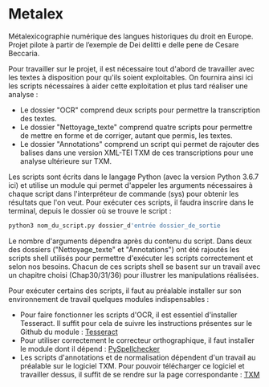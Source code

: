 # Metalex
Métalexicographie numérique des langues historiques du droit en Europe. Projet pilote à partir de l’exemple de Dei delitti e delle pene de Cesare Beccaria.

Pour travailler sur le projet, il est nécessaire tout d'abord de travailler avec les textes à disposition pour qu'ils soient exploitables.
On fournira ainsi ici les scripts nécessaires à aider cette exploitation et plus tard réaliser une analyse :

* Le dossier "OCR" comprend deux scripts pour permettre la transcription des textes.
* Le dossier "Nettoyage_texte" comprend quatre scripts pour permettre de mettre en forme et de corriger, autant que permis, les textes.
* Le dossier "Annotations" comprend un script qui permet de rajouter des balises dans une version XML-TEI TXM de ces transcriptions pour une analyse ultérieure sur TXM.

Les scripts sont écrits dans le langage Python (avec la version Python 3.6.7 ici) et utilise un module qui permet d'appeler les arguments nécessaires à chaque script dans l'interpréteur de commande (sys) pour obtenir les résultats que l'on veut.
Pour exécuter ces scripts, il faudra inscrire dans le terminal, depuis le dossier où se trouve le script : 

```bash
python3 nom_du_script.py dossier_d'entrée dossier_de_sortie
```

Le nombre d'arguments dépendra après du contenu du script. Dans deux des dossiers ("Nettoyage_texte" et "Annotations") ont été rajoutés les scripts shell utilisés pour permettre d'exécuter les scripts correctement et selon nos besoins. Chacun de ces scripts shell se basent sur un travail avec un chapitre choisi (Chap30/31/36) pour illustrer les manipulations réalisées.


Pour exécuter certains des scripts, il faut au préalable installer sur son environnement de travail quelques modules indispensables : 
* Pour faire fonctionner les scripts d'OCR, il est essentiel d'installer Tesseract. Il suffit pour cela de suivre les instructions présentes sur le Github du module : [Tesseract](https://github.com/tesseract-ocr/tesseract "Repository Tesseract")
* Pour utiliser correctement le correcteur orthographique, il faut installer le module dont il dépend : [PySpellchecker](https://github.com/barrust/pyspellchecker "Repository PySpellchecker")
* Les scripts d'annotations et de normalisation dépendent d'un travail au préalable sur le logiciel TXM. Pour pouvoir télécharger ce logiciel et travailler dessus, il suffit de se rendre sur la page correspondante : [TXM](http://textometrie.ens-lyon.fr/spip.php?article60 "lien TXM")
